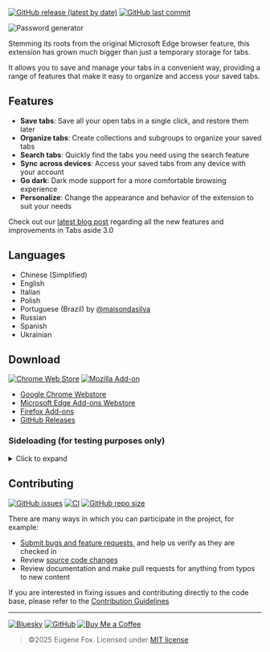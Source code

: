 [![GitHub release (latest by date)](https://img.shields.io/github/v/release/xfox111/TabsAsideExtension)](https://github.com/xfox111/TabsAsideExtension/releases/latest)
[![GitHub last commit](https://img.shields.io/github/last-commit/xfox111/TabsAsideExtension?label=Last+update)](https://github.com/XFox111/TabsAsideExtension/commits/main)

<picture>
	<source media="(prefers-color-scheme: dark)" srcset="https://cdn.xfox111.net/projects/tabs-aside/dark.webp">
	<source media="(prefers-color-scheme: light)" srcset="https://cdn.xfox111.net/projects/tabs-aside/light.webp">
	<img alt="Password generator">
</picture>

Stemming its roots from the original Microsoft Edge browser feature, this extension has grown much bigger than just a temporary storage for tabs.

It allows you to save and manage your tabs in a convenient way, providing a range of features that make it easy to organize and access your saved tabs.

## Features
- **Save tabs**: Save all your open tabs in a single click, and restore them later
- **Organize tabs**: Create collections and subgroups to organize your saved tabs
- **Search tabs**: Quickly find the tabs you need using the search feature
- **Sync across devices**: Access your saved tabs from any device with your account
- **Go dark**: Dark mode support for a more comfortable browsing experience
- **Personalize**: Change the appearance and behavior of the extension to suit your needs

Check out our [latest blog post](https://at.xfox111.net/tabs-aside-3-0) regarding all the new features and improvements in Tabs aside 3.0

## Languages
- Chinese (Simplified)
- English
- Italian
- Polish
- Portuguese (Brazil) by [@maisondasilva](https://github.com/maisondasilva)
- Russian
- Spanish
- Ukrainian

## Download
[![Chrome Web Store](https://img.shields.io/chrome-web-store/users/mgmjbodjgijnebfgohlnjkegdpbdjgin?label=Chrome%20Webstore%20downloads)](https://chrome.google.com/webstore/detail/mgmjbodjgijnebfgohlnjkegdpbdjgin)
[![Mozilla Add-on](https://img.shields.io/amo/users/ms-edge-tabs-aside?label=Firefox%20Webstore%20downloads)](https://addons.mozilla.org/firefox/addon/ms-edge-tabs-aside/)

- [Google Chrome Webstore](https://chrome.google.com/webstore/detail/mgmjbodjgijnebfgohlnjkegdpbdjgin)
- [Microsoft Edge Add-ons Webstore](https://microsoftedge.microsoft.com/addons/detail/kmnblllmalkiapkfknnlpobmjjdnlhnd)
- [Firefox Add-ons](https://addons.mozilla.org/en-US/firefox/addon/ms-edge-tabs-aside/)
- [GitHub Releases](https://github.com/xfox111/TabsAsideExtension/releases/latest)

### Sideloading (for testing purposes only)

<details>
	<summary>Click to expand</summary>

---

<details>
	<summary><b>Chromium-based browsers (Edge, Chrome, etc.)</b></summary>

> 1. Go to [Releases](https://github.com/XFox111/TabsAsideExtension/releases) and select a release to download
> 2. Download attached archive for Chromium and unpack it
> 3. Go to `chrome://extensions`
> 4. Enable "Developer mode"
> 5. Click the "Load unpacked" button and navigate to the extension's root folder (contains `manifest.json`)
> 6. Done!

</details>

<details>
	<summary><b>Firefox</b></summary>

> 1. Go to [Releases](https://github.com/XFox111/TabsAsideExtension/releases) and select a release to download
> 2. Download attached archive for Firefox and unpack it
> 3. Go to `about:debugging#/runtime/this-firefox`
> 4. Click the "Load Temporary Add-on..." button and select `manifest.json` file in the root folder
> 5. Done!

> **Important!**
This will _replace_ officialy installed version if you have one.
If you want to sideload it without replacing to run both versions at the same time - before loading add-on, open `manifest.json` in a text editor and change `id` key (it's `tabsaside@xfox111.net` by default) to something else

</details>

> **Note:** If you delete the extension folder it will disappear from your browser
---

</details>

## Contributing
[![GitHub issues](https://img.shields.io/github/issues/xfox111/TabsAsideExtension)](https://github.com/xfox111/TabsAsideExtension/issues)
[![CI](https://github.com/XFox111/TabsAsideExtension/actions/workflows/cd_pipeline.yaml/badge.svg)](https://github.com/XFox111/TabsAsideExtension/actions/workflows/cd_pipeline.yaml)
[![GitHub repo size](https://img.shields.io/github/repo-size/xfox111/TabsAsideExtension?label=repo%20size)](https://github.com/xfox111/TabsAsideExtension)

There are many ways in which you can participate in the project, for example:
- [Submit bugs and feature requests](https://github.com/xfox111/TabsAsideExtension/issues), and help us verify as they are checked in
- Review [source code changes](https://github.com/xfox111/TabsAsideExtension/pulls)
- Review documentation and make pull requests for anything from typos to new content

If you are interested in fixing issues and contributing directly to the code base, please refer to the [Contribution Guidelines](https://github.com/XFox111/TabsAsideExtension/wiki/Contribution-Guidelines)

---

[![Bluesky](https://img.shields.io/badge/%40xfox111.net-BSky?logo=bluesky&logoColor=%230285FF&label=Bluesky&labelColor=white&color=%230285FF)](https://bsky.app/profile/xfox111.net)
[![GitHub](https://img.shields.io/badge/%40xfox111-GitHub?logo=github&logoColor=%23181717&label=GitHub&labelColor=white&color=%23181717)](https://github.com/xfox111)
[![Buy Me a Coffee](https://img.shields.io/badge/%40xfox111-BMC?logo=buymeacoffee&logoColor=black&label=Buy%20me%20a%20coffee&labelColor=white&color=%23FFDD00)](https://buymeacoffee.com/xfox111)

> ©2025 Eugene Fox. Licensed under [MIT license](https://github.com/XFox111/TabsAsideExtension/blob/main/LICENSE)
